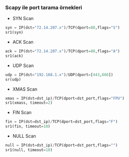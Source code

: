 ### Scapy ile port tarama örnekleri

+ SYN Scan

```python
syn = IP(dst="72.14.207.x")/TCP(dport=80,flags="S")
sr1(syn)
```

+ ACK Scan

```python
ack = IP(dst="72.14.207.x")/TCP(dport=80,flags="A")
sr1(ack)
```

+ UDP Scan

```python
udp = IP(dst="192.168.1.x")/UDP(dport=[443,666])
sr(udp)
```

+ XMAS Scan

```python
xmas = IP(dst=dst_ip)/TCP(dport=dst_port,flags="FPU")
sr1(xmass, timeout=2)
```

+ FIN Scan

```python
fin = IP(dst=dst_ip)/TCP(dport=dst_port,flags="F")
sr1(fin, timeout=10)
```

+ NULL Scan

```python
null = IP(dst=dst_ip)/TCP(dport=dst_port,flags="")
sr1(null, timeout=10)
```
